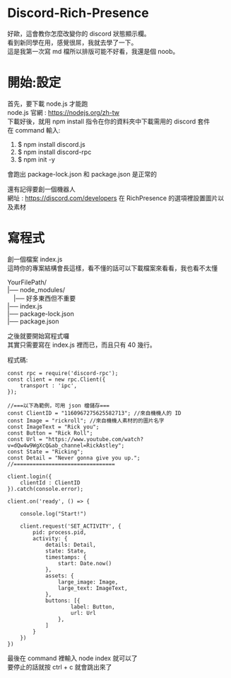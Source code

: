 # Discord-Rich-Presence
好歐，這會教你怎麼改變你的 discord 狀態顯示欄。  
看到新同學在用，感覺很屌，我就去學了一下。  
這是我第一次寫 md 檔所以排版可能不好看，我還是個 noob。
# 開始:設定
首先，要下載 node.js 才能跑  
node.js 官網 : https://nodejs.org/zh-tw  
下載好後，就用 npm install 指令在你的資料夾中下載需用的 discord 套件  
在 command 輸入:  
1. $ npm install discord.js  
2. $ npm install discord-rpc  
3. $ npm init -y  

會跑出 package-lock.json 和 package.json 是正常的  

還有記得要創一個機器人  
網址 : https://discord.com/developers
在 RichPresence 的選項裡設置圖片以及素材

# 寫程式
創一個檔案 index.js  
這時你的專案結構會長這樣，看不懂的話可以下載檔案來看看，我也看不太懂  

YourFilePath/  
|── node_modules/  
&emsp;|── 好多東西但不重要  
|── index.js  
|── package-lock.json  
|── package.json  

之後就要開始寫程式囉  
其實只需要寫在 index.js 裡而已，而且只有 40 幾行。  

程式碼:  

```
const rpc = require('discord-rpc');
const client = new rpc.Client({
    transport : 'ipc',
});

//===以下為範例，可用 json 檔儲存===
const ClientID = "1160967275625582713"; //來自機機人的 ID 
const Image = "rickroll"; //來自機機人素材的的圖片名字
const ImageText = "Rick you";
const Button = "Rick Roll";
const Url = "https://www.youtube.com/watch?v=dQw4w9WgXcQ&ab_channel=RickAstley";
const State = "Ricking";
const Detail = "Never gonna give you up.";
//================================

client.login({
    clientId : ClientID
}).catch(console.error);

client.on('ready', () => {
    
    console.log("Start!")
    
    client.request('SET_ACTIVITY', {
        pid: process.pid,
        activity: {
            details: Detail,
            state: State,
            timestamps: {
                start: Date.now()
            },
            assets: {
                large_image: Image,
                large_text: ImageText,
            },
            buttons: [{
                    label: Button,
                    url: Url
                },
            ]
        }
    })
})
```
最後在 command 裡輸入 node index 就可以了  
要停止的話就按 ctrl + c 就會跳出來了  